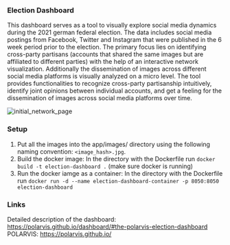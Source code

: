### Election Dashboard
This dashboard serves as a tool to visually explore social media dynamics during the 2021 german federal election. The data includes social media postings from Facebook, Twitter and Instagram that were published in the 6 week period prior to the election. The primary focus lies on identifying cross-party partisans (accounts that shared the same images but are affiliated to different parties) with the help of an interactive network visualization. Additionally the dissemination of images across different social media platforms is visually analyzed on a micro level. The tool provides functionalities to recognize cross-party partisanship intuitively, identify joint opinions between individual accounts, and get a feeling for the dissemination of images across social media platforms over time.

![initial_network_page](https://github.com/user-attachments/assets/cd929278-ccd5-4a67-99fe-4822bd3b2c85)

### Setup
1. Put all the images into the app/images/ directory using the following naming convention: `<image_hash>.jpg`.
2. Build the docker image: In the directory with the Dockerfile run `docker build -t election-dashboard .` (make sure docker is running)
3. Run the docker iamge as a container: In the directory with the Dockerfile run `docker run -d --name election-dashboard-container -p 8050:8050 election-dashboard`

### Links
Detailed description of the dashboard: https://polarvis.github.io/dashboard/#the-polarvis-election-dashboard
POLARVIS: https://polarvis.github.io/
